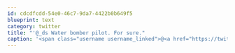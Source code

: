 ```yaml
---
id: cdcdfcdd-54e0-46c7-9da7-4422b0b649f5
blueprint: text
category: twitter
title: "'@_ds Water bomber pilot. For sure."
caption: '<span class="username username_linked">@<a href="https://twitter.com/_ds" title="Dustin Senos">_ds</a></span> Water bomber pilot. For sure.'
---
```

